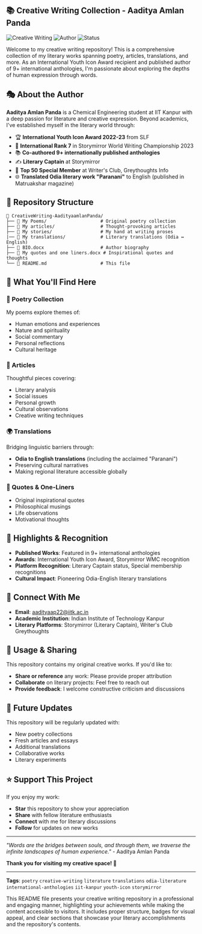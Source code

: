 
## 📚 Creative Writing Collection - Aaditya Amlan Panda

![Creative Writing](https://img.shields.io/badge/Creative%20Writing-Poetry%20%7C%20Articles%20%7C%20Translations-blue)
![Author](https://img.shields.io/badge/Author-Aaditya%20Amlan%20Panda-green)
![Status](https://img.shields.io/badge/Status-Active-brightgreen)

Welcome to my creative writing repository! This is a comprehensive collection of my literary works spanning poetry, articles, translations, and more. As an International Youth Icon Award recipient and published author of 9+ international anthologies, I'm passionate about exploring the depths of human expression through words.

## 🎭 About the Author

**Aaditya Amlan Panda** is a Chemical Engineering student at IIT Kanpur with a deep passion for literature and creative expression. Beyond academics, I've established myself in the literary world through:

- 🏆 **International Youth Icon Award 2022-23** from SLF
- 🌟 **International Rank 7** in Storymirror World Writing Championship 2023
- 📚 **Co-authored 9+ internationally published anthologies**
- ✍️ **Literary Captain** at Storymirror
- 🏅 **Top 50 Special Member** at Writer's Club, Greythoughts Info
- 🌐 **Translated Odia literary work "Paranani"** to English (published in Matruakshar magazine)

## 📖 Repository Structure

```
📂 CreativeWriting-AadityaamlanPanda/
├── 📁 My Poems/                    # Original poetry collection
├── 📁 My articles/                 # Thought-provoking articles
├── 📁 My stories/                  # My hand at writing proses
|── 📁 My translations/             # Literary translations (Odia ↔ English)
├── 📄 BIO.docx                     # Author biography
├── 📄 My quotes and one liners.docx # Inspirational quotes and thoughts
└── 📄 README.md                    # This file
```

## 🎨 What You'll Find Here

### 🌹 Poetry Collection
My poems explore themes of:
- Human emotions and experiences
- Nature and spirituality  
- Social commentary
- Personal reflections
- Cultural heritage

### 📰 Articles
Thoughtful pieces covering:
- Literary analysis
- Social issues
- Personal growth
- Cultural observations
- Creative writing techniques

### 🌍 Translations
Bridging linguistic barriers through:
- **Odia to English translations** (including the acclaimed "Paranani")
- Preserving cultural narratives
- Making regional literature accessible globally

### 💭 Quotes & One-Liners
- Original inspirational quotes
- Philosophical musings
- Life observations
- Motivational thoughts

## 🌟 Highlights & Recognition

- **Published Works**: Featured in 9+ international anthologies
- **Awards**: International Youth Icon Award, Storymirror WMC recognition
- **Platform Recognition**: Literary Captain status, Special membership recognitions
- **Cultural Impact**: Pioneering Odia-English literary translations

## 🤝 Connect With Me

- **Email**: aadityaap22@iitk.ac.in
- **Academic Institution**: Indian Institute of Technology Kanpur
- **Literary Platforms**: Storymirror (Literary Captain), Writer's Club Greythoughts

## 📝 Usage & Sharing

This repository contains my original creative works. If you'd like to:
- **Share or reference** any work: Please provide proper attribution
- **Collaborate** on literary projects: Feel free to reach out
- **Provide feedback**: I welcome constructive criticism and discussions

## 🎯 Future Updates

This repository will be regularly updated with:
- New poetry collections
- Fresh articles and essays  
- Additional translations
- Collaborative works
- Literary experiments

## ⭐ Support This Project

If you enjoy my work:
- **Star** this repository to show your appreciation
- **Share** with fellow literature enthusiasts
- **Connect** with me for literary discussions
- **Follow** for updates on new works

---

*"Words are the bridges between souls, and through them, we traverse the infinite landscapes of human experience."* - Aaditya Amlan Panda

**Thank you for visiting my creative space! 🙏**

---

**Tags**: `poetry` `creative-writing` `literature` `translations` `odia-literature` `international-anthologies` `iit-kanpur` `youth-icon` `storymirror`

This README file presents your creative writing repository in a professional and engaging manner, highlighting your achievements while making the content accessible to visitors. It includes proper structure, badges for visual appeal, and clear sections that showcase your literary accomplishments and the repository's contents.


